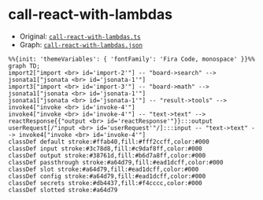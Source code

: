 # call-react-with-lambdas
  - Original: [`call-react-with-lambdas.ts`](../../src/boards/call-react-with-lambdas.ts)
  - Graph: [`call-react-with-lambdas.json`](../../graphs/call-react-with-lambdas.json)
  
  ```mermaid
  %%{init: 'themeVariables': { 'fontFamily': 'Fira Code, monospace' }}%%
graph TD;
import2["import <br> id='import-2'"] -- "board->search" --> jsonata1["jsonata <br> id='jsonata-1'"]
import3["import <br> id='import-3'"] -- "board->math" --> jsonata1["jsonata <br> id='jsonata-1'"]
jsonata1["jsonata <br> id='jsonata-1'"] -- "result->tools" --> invoke4["invoke <br> id='invoke-4'"]
invoke4["invoke <br> id='invoke-4'"] -- "text->text" --> reactResponse{{"output <br> id='reactResponse'"}}:::output
userRequest[/"input <br> id='userRequest'"/]:::input -- "text->text" --> invoke4["invoke <br> id='invoke-4'"]
classDef default stroke:#ffab40,fill:#fff2ccff,color:#000
classDef input stroke:#3c78d8,fill:#c9daf8ff,color:#000
classDef output stroke:#38761d,fill:#b6d7a8ff,color:#000
classDef passthrough stroke:#a64d79,fill:#ead1dcff,color:#000
classDef slot stroke:#a64d79,fill:#ead1dcff,color:#000
classDef config stroke:#a64d79,fill:#ead1dcff,color:#000
classDef secrets stroke:#db4437,fill:#f4cccc,color:#000
classDef slotted stroke:#a64d79
  ```
